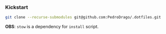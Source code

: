 ### Kickstart
```bash
git clone --recurse-submodules git@github.com:PedroDrago/.dotfiles.git && cd .dotfiles && ./install

```

**OBS**: `stow` is a dependency for `install` script.
